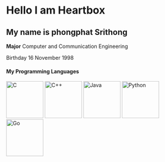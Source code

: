# Hello I am Heartbox
## My name is phongphat Srithong

**Major** Computer and Communication Engineering

 Birthday  16 November 1998

 #### My Programming Languages
<img src="https://user-images.githubusercontent.com/46487715/121657157-5c8ed080-caca-11eb-96f8-d2c3860663de.png" alt="C" width="100px"/>
<img src="https://user-images.githubusercontent.com/46487715/121656905-26e9e780-caca-11eb-9742-d6380825fca9.png" alt="C++" width="100px"/>
<img src="https://user-images.githubusercontent.com/46487715/121657068-45e87980-caca-11eb-9261-d374b38d984a.png" alt="Java" width="100px"/>
<img src="https://user-images.githubusercontent.com/46487715/121657224-6a445600-caca-11eb-9a53-5f1bba8c6182.png" alt="Python" width="100px"/>
<img src="https://user-images.githubusercontent.com/46487715/121657328-83e59d80-caca-11eb-9f50-d728d369e97b.png" alt="Go" width="100px"/>

